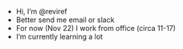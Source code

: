 - Hi, I’m @reviref
- Better send me email or slack
- For now (Nov 22) I work from office (circa 11-17)
- I’m currently learning a lot


<!---
reviref/reviref is a ✨ special ✨ repository because its `README.md` (this file) appears on your GitHub profile.
You can click the Preview link to take a look at your changes.
--->
